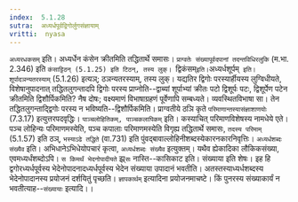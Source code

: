 ```yaml
---
index:  5.1.28
sutra:  अध्यर्धपूर्वद्विगोर्लुगसंज्ञायाम्
vritti:  nyasa
---
```


`अध्यरधकसम्` इति। अध्यर्धेन कंसेन क्रीतमिति तद्धितार्थे समासः। `प्राग्वतेः संख्यापूर्वदपानां तदन्तविधिरलुकि` (म.भा. 2.346) इति `कंसाट्टिठन् (5.1.25) इति टिठन्, तस्य लुक्। `द्विकंसम्` इति। `अध्यर्धशूर्पम्` इति। शूर्पादञन्यतरस्याम्` (5.1.26) इत्यञ्; ठञन्यतरस्याम्, तस्य लुक्। यद्यतिर द्विगोः परस्यार्हीयस्य लुग्विधीयते, विशेषानुपादनात् तद्धितलुगन्तादपि द्विगोः परस्य प्राप्नोति--द्वाब्यां शूर्पाभ्यां क्रीतः पटो द्विशूर्पः पटः, द्विशूर्पेण पटेन क्रीतमिति द्विशौर्पिकमिति? नैष दोषः; वक्ष्यमाणं विभाषाग्रहणं पूर्वेणापि सम्बध्यते। व्यवस्थितविभाषा सा। तेन तद्धितलुगन्ताद्द्विगोः परस्य न भविष्यति--द्विशौर्पिकमिति। प्राग्वतीये ठञि कृते `परिमाणान्तस्यासंज्ञाशाणयोः` (7.3.17) इत्युत्तरपदवृद्धिः।
`पाञ्चलोहितिकम्, पाञ्चकलापिकम्` इति। कस्याचित् परिमाणविशेषस्य नामधेये एते। पञ्च लोहिन्यः परिमाणमस्येति, पञ्च कपालाः परिमाणमस्येति विगृह्य तद्धितार्थे समासः, `तदस्य परिमाम्` (5.1.57) इति ठञ्, `भस्याऽढे तद्धिते` (वा.731) इति पुंवद्बावाल्लोहिनीशब्दस्येकारनकारनिवृत्तिः।
`अध्यर्धशब्दः संख्यैव` इति। अभिधानेऽभिधेयोपचारं कृत्वा, `अध्यर्धशब्दः संख्यैव` इत्युक्तम्। यथैव ह्येकादिका लौकिकसंख्या, एवमध्यर्धंशब्दोऽपि। `स किमर्थं भेदनोपादीयते` झ्र्`सः` नास्ति--कासिकाट इति। संख्याया इति शेषः। इह हि द्वगोरध्यर्धपूर्वस्य भेदेनोपादनादध्यर्धपूर्वस्य भेदेन संख्याया उपादानं भवतीति। अतस्तस्याध्यर्धशब्दस्य भेदेनोपादानस्य प्रयोजनं दर्शयितुं पृच्छति। `ज्ञापकार्थम्` इत्यादिना प्रयोजनमाचष्टे। किं पुनरस्य संख्याकार्यं न भवतीत्याह--`संख्यायाः` इत्यादि।।

